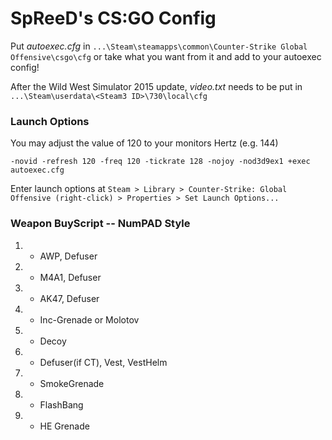 # SpReeD's CS:GO Config

Put *autoexec.cfg* in `...\Steam\steamapps\common\Counter-Strike Global Offensive\csgo\cfg` or take what you want from it and add to your autoexec config!

After the Wild West Simulator 2015 update, *video.txt* needs to be put in `...\Steam\userdata\<Steam3 ID>\730\local\cfg`

### Launch Options

You may adjust the value of 120 to your monitors Hertz (e.g. 144)

	-novid -refresh 120 -freq 120 -tickrate 128 -nojoy -nod3d9ex1 +exec autoexec.cfg

Enter launch options at `Steam > Library > Counter-Strike: Global Offensive (right-click) > Properties > Set Launch Options...`

### Weapon BuyScript -- NumPAD Style

1. - AWP, Defuser
2. - M4A1, Defuser
3. - AK47, Defuser
4. - Inc-Grenade or Molotov
5. - Decoy
6. - Defuser(if CT), Vest, VestHelm
7. - SmokeGrenade
8. - FlashBang
9. - HE Grenade
